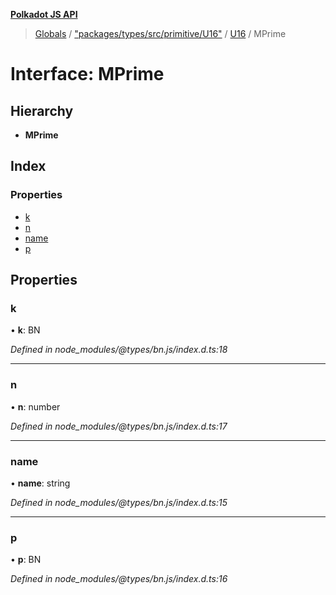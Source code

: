 **[Polkadot JS API](../README.md)**

> [Globals](../globals.md) / ["packages/types/src/primitive/U16"](../modules/_packages_types_src_primitive_u16_.md) / [U16](../classes/_packages_types_src_primitive_u16_.u16.md) / MPrime

# Interface: MPrime

## Hierarchy

* **MPrime**

## Index

### Properties

* [k](_packages_types_src_primitive_u16_.u16.mprime.md#k)
* [n](_packages_types_src_primitive_u16_.u16.mprime.md#n)
* [name](_packages_types_src_primitive_u16_.u16.mprime.md#name)
* [p](_packages_types_src_primitive_u16_.u16.mprime.md#p)

## Properties

### k

•  **k**: BN

*Defined in node_modules/@types/bn.js/index.d.ts:18*

___

### n

•  **n**: number

*Defined in node_modules/@types/bn.js/index.d.ts:17*

___

### name

•  **name**: string

*Defined in node_modules/@types/bn.js/index.d.ts:15*

___

### p

•  **p**: BN

*Defined in node_modules/@types/bn.js/index.d.ts:16*
